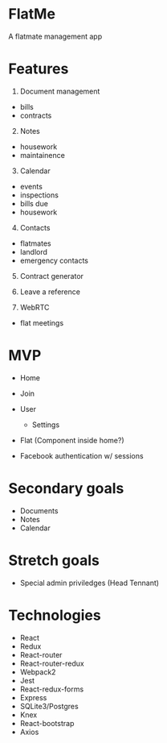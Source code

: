# FlatMe

A flatmate management app

# Features

1. Document management
  - bills
  - contracts

2. Notes
  - housework
  - maintainence
  
3. Calendar
  - events
  - inspections
  - bills due
  - housework
  
4. Contacts
  - flatmates
  - landlord
  - emergency contacts
  
5. Contract generator

6. Leave a reference
  
7. WebRTC
  - flat meetings
  
# MVP
- Home
- Join
- User 
  - Settings
- Flat (Component inside home?)

- Facebook authentication w/ sessions

# Secondary goals
- Documents
- Notes
- Calendar

# Stretch goals
- Special admin priviledges (Head Tennant)


# Technologies
- React
- Redux
- React-router
- React-router-redux
- Webpack2
- Jest
- React-redux-forms
- Express
- SQLite3/Postgres
- Knex
- React-bootstrap
- Axios
